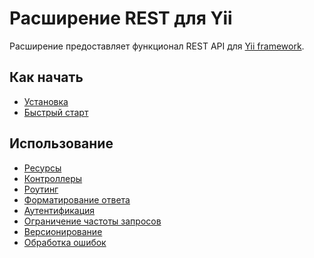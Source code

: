 Расширение REST для Yii
=======================

Расширение предоставляет функционал REST API для [Yii framework](http://www.yiiframework.com).

Как начать
----------

* [Установка](installation.md)
* [Быстрый старт](quick-start.md)

Использование
-------------

* [Ресурсы](resources.md)
* [Контроллеры](controllers.md)
* [Роутинг](routing.md)
* [Форматирование ответа](response-formatting.md)
* [Аутентификация](authentication.md)
* [Ограничение частоты запросов](rate-limiting.md)
* [Версионирование](versioning.md)
* [Обработка ошибок](error-handling.md)
